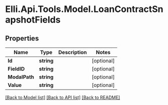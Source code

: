 # Elli.Api.Tools.Model.LoanContractSnapshotFields
## Properties

Name | Type | Description | Notes
------------ | ------------- | ------------- | -------------
**Id** | **string** |  | [optional] 
**FieldID** | **string** |  | [optional] 
**ModalPath** | **string** |  | [optional] 
**Value** | **string** |  | [optional] 

[[Back to Model list]](../README.md#documentation-for-models) [[Back to API list]](../README.md#documentation-for-api-endpoints) [[Back to README]](../README.md)

